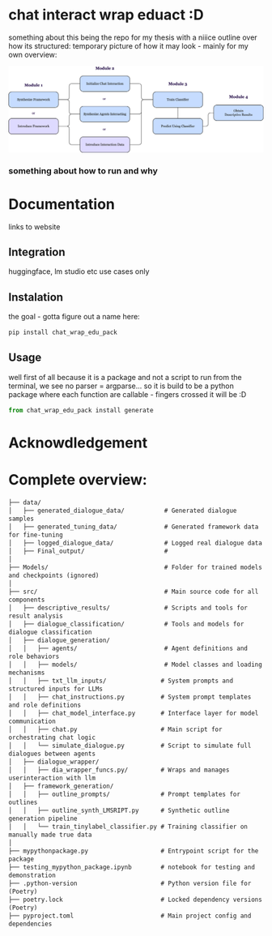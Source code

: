 # chat interact wrap eduact :D 
something about this being the repo for my thesis with a niiice outline over how its structured: 
temporary picture of how it may look - mainly for my own overview:

![flowchart](new_flowchart.png)

### something about how to run and why 


# Documentation
links to website 

## Integration 
huggingface, lm studio etc use cases only

## Instalation
the goal - gotta figure out a name here:
``` bash
pip install chat_wrap_edu_pack 
```

## Usage 
well first of all because it is a package and not a script to run from the terminal, we see no parser = argparse...
so it is build to be a python package where each function are callable - fingers crossed it will be :D 

``` python
from chat_wrap_edu_pack install generate 
```

# Acknowdledgement 



# Complete overview:
``` 
├── data/                                  
│   ├── generated_dialogue_data/           # Generated dialogue samples
│   ├── generated_tuning_data/             # Generated framework data for fine-tuning 
│   ├── logged_dialogue_data/              # Logged real dialogue data
│   ├── Final_output/                      # 
│
├── Models/                                # Folder for trained models and checkpoints (ignored)
│
├── src/                                   # Main source code for all components
│   ├── descriptive_results/               # Scripts and tools for result analysis
│   ├── dialogue_classification/           # Tools and models for dialogue classification
│   ├── dialogue_generation/               
│   │   ├── agents/                        # Agent definitions and role behaviors
│   │   ├── models/                        # Model classes and loading mechanisms
│   │   ├── txt_llm_inputs/               # System prompts and structured inputs for LLMs
│   │   ├── chat_instructions.py          # System prompt templates and role definitions
│   │   ├── chat_model_interface.py       # Interface layer for model communication
│   │   ├── chat.py                       # Main script for orchestrating chat logic
│   │   └── simulate_dialogue.py          # Script to simulate full dialogues between agents
│   ├── dialogue_wrapper/
│   │   ├── dia_wrapper_funcs.py/         # Wraps and manages userinteraction with llm 
│   ├── framework_generation/            
│   │   ├── outline_prompts/              # Prompt templates for outlines
│   │   ├── outline_synth_LMSRIPT.py      # Synthetic outline generation pipeline
│   │   └── train_tinylabel_classifier.py # Training classifier on manually made true data
│
├── mypythonpackage.py                    # Entrypoint script for the package 
├── testing_mypython_package.ipynb        # notebook for testing and demonstration  
├── .python-version                       # Python version file for (Poetry)
├── poetry.lock                           # Locked dependency versions (Poetry)
├── pyproject.toml                        # Main project config and dependencies
``` 